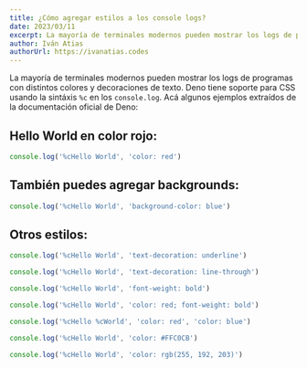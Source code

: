 ```yaml
---
title: ¿Cómo agregar estilos a los console logs?
date: 2023/03/11
excerpt: La mayoría de terminales modernos pueden mostrar los logs de programas con distintos colores y decoraciones de texto.
author: Iván Atias
authorUrl: https://ivanatias.codes
---
```


La mayoría de terminales modernos pueden mostrar los logs de programas con distintos colores y decoraciones de texto. Deno tiene soporte para CSS usando la sintáxis `%c` en los `console.log`. Acá algunos ejemplos extraídos de la documentación oficial de Deno:

## Hello World en color rojo:

```javascript
console.log('%cHello World', 'color: red')
```

## También puedes agregar backgrounds:

```javascript
console.log('%cHello World', 'background-color: blue')
```

## Otros estilos:

```javascript
console.log('%cHello World', 'text-decoration: underline')

console.log('%cHello World', 'text-decoration: line-through')

console.log('%cHello World', 'font-weight: bold')

console.log('%cHello World', 'color: red; font-weight: bold')

console.log('%cHello %cWorld', 'color: red', 'color: blue')

console.log('%cHello World', 'color: #FFC0CB')

console.log('%cHello World', 'color: rgb(255, 192, 203)')
```
